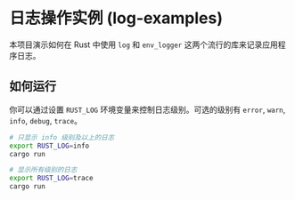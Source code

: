 # 日志操作实例 (log-examples)

本项目演示如何在 Rust 中使用 `log` 和 `env_logger` 这两个流行的库来记录应用程序日志。

## 如何运行

你可以通过设置 `RUST_LOG` 环境变量来控制日志级别。可选的级别有 `error`, `warn`, `info`, `debug`, `trace`。

```bash
# 只显示 info 级别及以上的日志
export RUST_LOG=info
cargo run

# 显示所有级别的日志
export RUST_LOG=trace
cargo run
```
